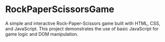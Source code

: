 # RockPaperScissorsGame
A simple and interactive Rock-Paper-Scissors game built with HTML, CSS, and JavaScript. This project demonstrates the use of basic JavaScript for game logic and DOM manipulation.
